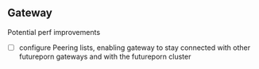 ## Gateway

Potential perf improvements

* [ ] configure Peering lists, enabling gateway to stay connected with other futureporn gateways and with the futureporn cluster